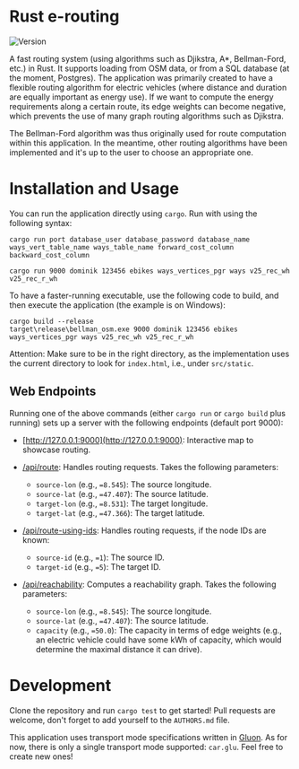# Rust e-routing

![Version](https://img.shields.io/badge/version-v0.0.1-red.svg)

A fast routing system (using algorithms such as Djikstra, A*, Bellman-Ford, etc.) in Rust. It supports loading from OSM data, or from a SQL database (at the moment, Postgres). The application was primarily created to have a flexible routing algorithm for electric vehicles (where distance and duration are equally important as energy use). If we want to compute the energy requirements along a certain route, its edge weights can become negative, which prevents the use of many graph routing algorithms such as Djikstra. 

The Bellman-Ford algorithm was thus originally used for route computation within this application. In the meantime, other routing algorithms have been implemented and it's up to the user to choose an appropriate one. 

# Installation and Usage

You can run the application directly using `cargo`. Run with using the following syntax:

```
cargo run port database_user database_password database_name ways_vert_table_name ways_table_name forward_cost_column backward_cost_column
```

```
cargo run 9000 dominik 123456 ebikes ways_vertices_pgr ways v25_rec_wh v25_rec_r_wh
```

To have a faster-running executable, use the following code to build, and then execute the application (the example is on Windows):

```
cargo build --release
target\release\bellman_osm.exe 9000 dominik 123456 ebikes ways_vertices_pgr ways v25_rec_wh v25_rec_r_wh
```

Attention: Make sure to be in the right directory, as the implementation uses the current directory to look for `index.html`, i.e., under `src/static`.

## Web Endpoints

Running one of the above commands (either `cargo run` or `cargo build` plus running) sets up a server with the following endpoints (default port 9000):

* [http://127.0.0.1:9000](http://127.0.0.1:9000): Interactive map to showcase routing.

* [/api/route](http://127.0.0.1:9000/api/route): Handles routing requests. Takes the following parameters:

  * `source-lon` (e.g., `=8.545`): The source longitude.
  * `source-lat` (e.g., `=47.407`): The source latitude.
  * `target-lon` (e.g., `=8.531`): The target longitude.
  * `target-lat` (e.g., `=47.366`): The target latitude.

* [/api/route-using-ids](http://127.0.0.1:9000/api/route-using-ids): Handles routing requests, if the node IDs are known:

  * `source-id` (e.g., `=1`): The source ID.
  * `target-id` (e.g., `=5`): The target ID.

* [/api/reachability](http://127.0.0.1:9000/api/reachability): Computes a reachability graph. Takes the following parameters:

  * `source-lon` (e.g., `=8.545`): The source longitude.
  * `source-lat` (e.g., `=47.407`): The source latitude.
  * `capacity` (e.g., `=50.0`): The capacity in terms of edge weights (e.g., an electric vehicle could have some kWh of capacity, which would determine the maximal distance it can drive).

# Development

Clone the repository and run `cargo test` to get started! Pull requests are welcome, don't forget to add yourself to the `AUTHORS.md` file.

This application uses transport mode specifications written in [Gluon](https://github.com/gluon-lang/gluon). As for now, there is only a single transport mode supported: `car.glu`. Feel free to create new ones!